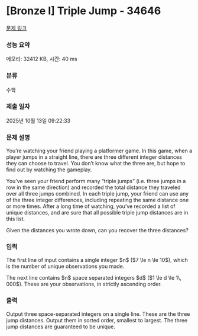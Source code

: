 # [Bronze I] Triple Jump - 34646 

[문제 링크](https://www.acmicpc.net/problem/34646) 

### 성능 요약

메모리: 32412 KB, 시간: 40 ms

### 분류

수학

### 제출 일자

2025년 10월 13일 09:22:33

### 문제 설명

<p>You’re watching your friend playing a platformer game. In this game, when a player jumps in a straight line, there are three different integer distances they can choose to travel. You don’t know what the three are, but hope to find out by watching the gameplay.</p>

<p>You’ve seen your friend perform many “triple jumps” (i.e. three jumps in a row in the same direction) and recorded the total distance they traveled over all three jumps combined. In each triple jump, your friend can use any of the three integer differences, including repeating the same distance one or more times. After a long time of watching, you’ve recorded a list of unique distances, and are sure that all possible triple jump distances are in this list.</p>

<p>Given the distances you wrote down, can you recover the three distances?</p>

### 입력 

 <p>The first line of input contains a single integer $n$ ($7 \le n \le 10$), which is the number of unique observations you made.</p>

<p>The next line contains $n$ space separated integers $d$ ($1 \le d \le 1\, 000$). These are your observations, in strictly ascending order.</p>

### 출력 

 <p>Output three space-separated integers on a single line. These are the three jump distances. Output them in sorted order, smallest to largest. The three jump distances are guaranteed to be unique.</p>


